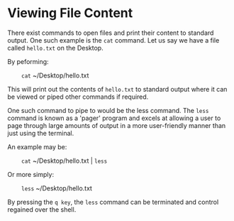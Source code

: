 # **Viewing File Content**

There exist commands to open files and print their content to standard output. One such
example is the `cat` command. Let us say we have a file called `hello.txt` on the Desktop.

By peforming:

&nbsp; &nbsp; &nbsp; &nbsp; `cat` ~/Desktop/hello.txt

This will print out the contents of `hello.txt` to standard output where it can be viewed
or piped other commands if required.

One such command to pipe to would be the less command. The `less` command is known as a
'pager' program and excels at allowing a user to page through large amounts of output in
a more user-friendly manner than just using the terminal.

An example may be:

&nbsp; &nbsp; &nbsp; &nbsp; `cat` ~/Desktop/hello.txt | `less`

Or more simply:

&nbsp; &nbsp; &nbsp; &nbsp; `less` ~/Desktop/hello.txt

By pressing the `q key`, the `less` command can be terminated and control regained over the 
shell.

